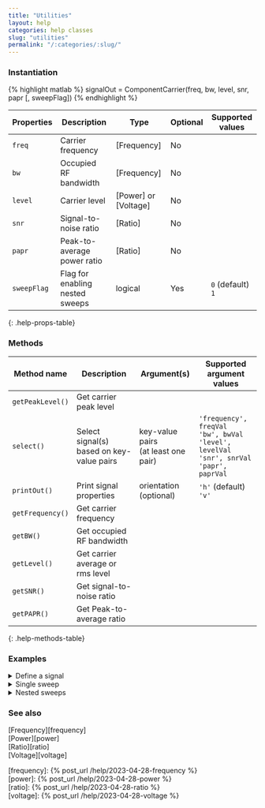 ```yaml
---
title: "Utilities"
layout: help
categories: help classes
slug: "utilities"
permalink: "/:categories/:slug/"
---
```


### Instantiation

{% highlight matlab %}
signalOut = ComponentCarrier(freq, bw, level, snr, papr [, sweepFlag])
{% endhighlight %}

| Properties   | Description                     | Type                 | Optional | Supported values
| ------------ | ------------------------------- | -------------------- | -------- | ----------------
| `freq`       | Carrier frequency               | [Frequency]          | No       |         
| `bw`         | Occupied RF bandwidth           | [Frequency]          | No       |         
| `level`      | Carrier level                   | [Power] or [Voltage] | No       |         
| `snr`        | Signal-to-noise ratio           | [Ratio]              | No       |         
| `papr`       | Peak-to-average power ratio     | [Ratio]              | No       |         
| `sweepFlag`  | Flag for enabling nested sweeps | logical              | Yes      | `0` (default) <br/> `1`
{: .help-props-table}


### Methods

| Method name      | Description                               | Argument(s)     | Supported argument values
| ---------------- | ----------------------------------------- | --------------- | -------------------------
| `getPeakLevel()` | Get carrier peak level                    |                 |
| `select()`       | Select signal(s) based on key-value pairs | key-value pairs <br/> (at least one pair) | `'frequency', freqVal` <br/> `'bw', bwVal` <br/> `'level', levelVal` <br/> `'snr', snrVal` <br/> `'papr', paprVal` |
| `printOut()`     | Print signal properties                   | orientation (optional)    | `'h'` (default) <br/>  `'v'`
| `getFrequency()` | Get carrier frequency                     |                 |
| `getBW()`        | Get occupied RF bandwidth                 |                 |
| `getLevel()`     | Get carrier average or rms level          |                 |
| `getSNR()`       | Get signal-to-noise ratio                 |                 |
| `getPAPR()`      | Get Peak-to-average ratio                 |                 |
{: .help-methods-table}


### Examples

<details class="collapsible" markdown="1"><summary>Define a signal</summary>

Define signal parameters

{% highlight matlab %}
freq = Frequency(5.25e9,'hz');  % Channel center frequency
bw = Frequency(160e6,'hz');     % Channel bandwidth
level = Power(-56,'dbm');       % Channel power
snr = Ratio(32,'db');           % Channel signal-to-noise ratio
papr = Ratio(12,'db');          % Peak-to-average ratio I+jQ
{% endhighlight %}

Generate the signal and check its parameters using `printOut`

{% highlight matlab %}
signalOut = ComponentCarrier(freq, bw, level, snr, papr);
signalOut.printOut()
{% endhighlight %}

which prints out the following

<div class="language-matlab matlab-printout">  
 Freq [MHz]:  5250.0
   BW [MHz]:   160.0
Level [dBm]:   -56.0
  SNR [ dB]:    32.0
 PAPR [ dB]:    12.0
</div>

</details>


<details class="collapsible" markdown="1"><summary>Single sweep</summary>

We can sweep any of the signal parameters, for example, signal power

{% highlight matlab %}
freq = Frequency(5.25e9,'hz');
bw = Frequency(160e6,'hz');
level = Power([-60:2:-50],'dbm');
snr = Ratio(32,'db');
papr = Ratio(12,'db');
{% endhighlight %}

Generate the signal and check its properties using `printOut`

{% highlight matlab %}
signalOut = ComponentCarrier(freq, bw, level, snr, papr);
signalOut.printOut('v')
{% endhighlight %}

which prints out the following

{% highlight tex %}
Freq [MHz]   BW [MHz]  Level [dBm]   SNR [dB]   PAPR [dB]  
  5250.0      160.0       -60.0        32.0        12.0    
  5250.0      160.0       -58.0        32.0        12.0    
  5250.0      160.0       -56.0        32.0        12.0    
  5250.0      160.0       -54.0        32.0        12.0    
  5250.0      160.0       -52.0        32.0        12.0    
  5250.0      160.0       -50.0        32.0        12.0   
{% endhighlight %}

</details>

<details class="collapsible" markdown="1"><summary>Nested sweeps</summary>

We can also create nested sweeps of two or more properties using `sweepFlag`. For example, here we sweep both the signal level and signal bandwidth

{% highlight matlab %}
freq = Frequency(5.25e9,'hz');
bw = Frequency([20,160]*1e6,'hz');
level = Power([-60:2:-50],'dbm');
snr = Ratio(32,'db');
papr = Ratio(12,'db');
{% endhighlight %}

Generate the nested sweeps by settings `sweepFlag` to 1 (or alternatively `true`) and check the results using `printOut`

{% highlight matlab %}
signalOut = ComponentCarrier(freq, bw, level, snr, papr, 1);
signalOut.printOut('v')
{% endhighlight %}

which prints out the following

{% highlight tex %}
Freq [MHz]   BW [MHz]  Level [dBm]   SNR [dB]   PAPR [dB]  
  5250.0       20.0       -60.0        32.0        12.0    
  5250.0       20.0       -58.0        32.0        12.0    
  5250.0       20.0       -56.0        32.0        12.0    
  5250.0       20.0       -54.0        32.0        12.0    
  5250.0       20.0       -52.0        32.0        12.0    
  5250.0       20.0       -50.0        32.0        12.0    
  5250.0      160.0       -60.0        32.0        12.0    
  5250.0      160.0       -58.0        32.0        12.0    
  5250.0      160.0       -56.0        32.0        12.0    
  5250.0      160.0       -54.0        32.0        12.0    
  5250.0      160.0       -52.0        32.0        12.0    
  5250.0      160.0       -50.0        32.0        12.0   
{% endhighlight %}

We can then select the 20 MHz power sweep and printout the results

{% highlight matlab %}
signalOut.select('bw',Frequency(20e6)).printOut('v')
{% endhighlight %}

which then prints out

{% highlight tex %}
Freq [MHz]   BW [MHz]  Level [dBm]   SNR [dB]   PAPR [dB]  
  5250.0       20.0       -60.0        32.0        12.0    
  5250.0       20.0       -58.0        32.0        12.0    
  5250.0       20.0       -56.0        32.0        12.0    
  5250.0       20.0       -54.0        32.0        12.0    
  5250.0       20.0       -52.0        32.0        12.0    
  5250.0       20.0       -50.0        32.0        12.0   
{% endhighlight %}

</details>

### See also
[Frequency][frequency]  
[Power][power]  
[Ratio][ratio]  
[Voltage][voltage]  

[frequency]: {% post_url /help/2023-04-28-frequency %}  
[power]: {% post_url /help/2023-04-28-power %}  
[ratio]: {% post_url /help/2023-04-28-ratio %}  
[voltage]: {% post_url /help/2023-04-28-voltage %}  
